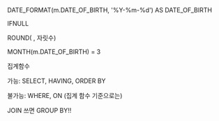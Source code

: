DATE_FORMAT(m.DATE_OF_BIRTH, '%Y-%m-%d') AS DATE_OF_BIRTH

IFNULL

ROUND( , 자릿수)

MONTH(m.DATE_OF_BIRTH) = 3   


집계함수

가능: SELECT, HAVING, ORDER BY

불가능: WHERE, ON (집계 함수 기준으로는)

JOIN 쓰면 GROUP BY!!



